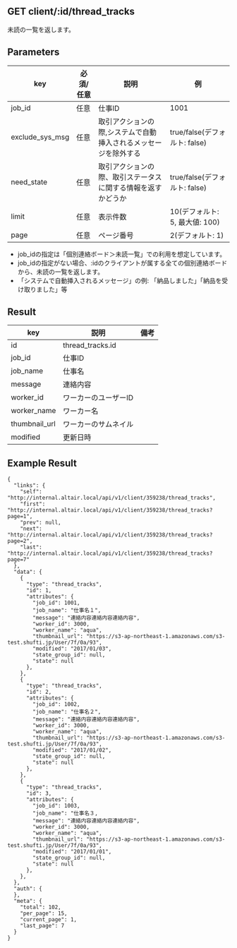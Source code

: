 ## GET client/:id/thread_tracks

未読の一覧を返します。

## Parameters

key|必須/任意|説明|例
---|---|---|---
job_id|任意|仕事ID|1001
exclude_sys_msg|任意|取引アクションの際,システムで自動挿入されるメッセージを除外する|true/false(デフォルト: false)
need_state|任意|取引アクションの際、取引ステータスに関する情報を返すかどうか|true/false(デフォルト: false)
limit|任意|表示件数|10(デフォルト: 5, 最大値: 100)
page|任意|ページ番号|2(デフォルト: 1)|

* job_idの指定は「個別連絡ボード＞未読一覧」での利用を想定しています。
* job_idの指定がない場合、:idのクライアントが属する全ての個別連絡ボードから、未読の一覧を返します。
* 「システムで自動挿入されるメッセージ」の例: 「納品しました」「納品を受け取りました」等

## Result

key|説明|備考
---|---|---
id|thread_tracks.id|
job_id|仕事ID|
job_name|仕事名|
message|連絡内容|
worker_id|ワーカーのユーザーID|
worker_name|ワーカー名|
thumbnail_url|ワーカーのサムネイル|
modified|更新日時||


## Example Result

```
{
  "links": {
    "self": "http://internal.altair.local/api/v1/client/359238/thread_tracks",
    "first": "http://internal.altair.local/api/v1/client/359238/thread_tracks?page=1",
    "prev": null,
    "next": "http://internal.altair.local/api/v1/client/359238/thread_tracks?page=2",
    "last": "http://internal.altair.local/api/v1/client/359238/thread_tracks?page=7"
  },
  "data": {
    {
      "type": "thread_tracks",
      "id": 1,
      "attributes": {
        "job_id": 1001,
        "job_name": "仕事名１",
        "message": "連絡内容連絡内容連絡内容",
        "worker_id": 3000,
        "worker_name": "aqua",
        "thumbnail_url": "https://s3-ap-northeast-1.amazonaws.com/s3-test.shufti.jp/User/7f/0a/93",
        "modified": "2017/01/03",
        "state_group_id": null,
        "state": null
      },
    },
    {
      "type": "thread_tracks",
      "id": 2,
      "attributes": {
        "job_id": 1002,
        "job_name": "仕事名２",
        "message": "連絡内容連絡内容連絡内容",
        "worker_id": 3000,
        "worker_name": "aqua",
        "thumbnail_url": "https://s3-ap-northeast-1.amazonaws.com/s3-test.shufti.jp/User/7f/0a/93",
        "modified": "2017/01/02",
        "state_group_id": null,
        "state": null
      },
    },
    {
      "type": "thread_tracks",
      "id": 3,
      "attributes": {
        "job_id": 1003,
        "job_name": "仕事名３,
        "message": "連絡内容連絡内容連絡内容",
        "worker_id": 3000,
        "worker_name": "aqua",
        "thumbnail_url": "https://s3-ap-northeast-1.amazonaws.com/s3-test.shufti.jp/User/7f/0a/93",
        "modified": "2017/01/01",
        "state_group_id": null,
        "state": null
      },
    },
  },
  "auth": {
  },
  "meta": {
    "total": 102,
    "per_page": 15,
    "current_page": 1,
    "last_page": 7
  }
}
```
